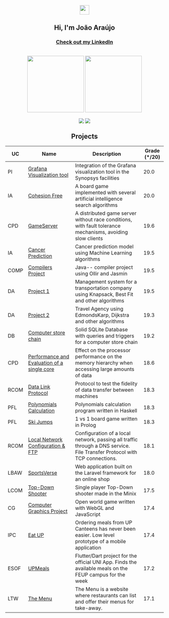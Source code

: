 <div align = "center">
<img href="center" src="https://raw.githubusercontent.com/MartinHeinz/MartinHeinz/master/wave.gif" width="30px">
<h2 align = "center" >Hi, I'm João Araújo </h2>
<h3><a href="https://www.linkedin.com/in/ptozin/">Check out my LinkedIn</a></h3>
</div>
<br>

<div align="center">
  <img height="180em" src="https://github-readme-stats.vercel.app/api?username=Ptozin&show_icons=true&theme=dracula&include_all_commits=true&count_private=true"/>
  <img height="180em" src="https://github-readme-stats.vercel.app/api/top-langs/?username=Ptozin&layout=compact&langs_count=7&theme=dracula"/>   
</div>

<p align = "center">
<img align="center" src="https://img.shields.io/badge/python-3670A0?style=for-the-badge&logo=python&logoColor=ffdd54&color=4293F2">
<img align="center" src="https://img.shields.io/badge/Editors-Visual Studio Code -informational?style=flat&logo=visual-studio-code&logoColor=white&color=42F29E">
</p>

<h2 align = "center" >Projects</h2>
<p align = "center">

| UC | Name | Description | Grade (*/20) |
|--|---|---------------------------------------------------------------------------------------------------------------------------------------------------------------|-------------|
| PI | [Grafana Visualization tool]() | Integration of the Grafana visualization tool in the Synopsys facilities | 20.0 |
| IA | [Cohesion Free]() | A board game implemented with several artificial intelligence search algorithms | 20.0  |
| CPD | [GameServer]() | A distributed game server without race conditions, with fault tolerance mechanisms, avoiding slow clients | 19.6 |
| IA | [Cancer Prediction]() | Cancer prediction model using Machine Learning algorithms | 19.5 |
| COMP | [Compilers Project]() | Java-- compiler project using Ollir and Jasmin | 19.5 |
| DA | [Project 1]() | Management system for a transportation company using Knapsack, Best Fit and other algorithms | 19.5 |
| DA | [Project 2]() | Travel Agency using EdmondsKarp, Dijkstra and other algorithms | 19.3 |
| DB | [Computer store chain]() | Solid SQLite Database with queries and triggers for a computer store chain  | 19.2 |
| CPD | [Performance and Evaluation of a single core]() | Effect on the processor performance on the memory hierarchy when accessing large amounts of data | 18.6 |
| RCOM | [Data Link Protocol]() | Protocol to test the fidelity of data transfer between machines | 18.3 |
| PFL | [Polynomials Calculation]() | Polynomials calculation program written in Haskell | 18.3 |
| PFL | [Ski Jumps]() | 1 vs 1 board game written in Prolog | 18.3 |
| RCOM | [Local Network Configuration & FTP]() | Configuration of a local network, passing all traffic through a DNS service. <br> File Transfer Protocol with TCP connections. | 18.1 |
| LBAW | [SportsVerse]() | Web application built on the Laravel framework for an online shop | 18.0 |
| LCOM | [Top-Down Shooter]() | Single player Top-Down shooter made in the Minix | 17.5 |
| CG | [Computer Graphics Project]() | Open world game written with WebGL and JavaScript | 17.4 |
| IPC | [Eat UP]() | Ordering meals from UP Canteens has never been easier. Low level prototype of a mobile application | 17.4 |
| ESOF | [UPMeals]() | Flutter/Dart project for the official UNI App. Finds the available meals on the FEUP campus for the week | 17.2 |
| LTW | [The Menu]() | The Menu is a website where restaurants can list and offer their menus for take-away. | 17.1 |

<!--
**Ptozin/Ptozin** is a ✨ _special_ ✨ repository because its `README.md` (this file) appears on your GitHub profile.

Here are some ideas to get you started:

- 🔭 I’m currently working on ...
- 🌱 I’m currently learning ...
- 👯 I’m looking to collaborate on ...
- 🤔 I’m looking for help with ...
- 💬 Ask me about ...
- 📫 How to reach me: ...
- 😄 Pronouns: ...
- ⚡ Fun fact: ...
-->
